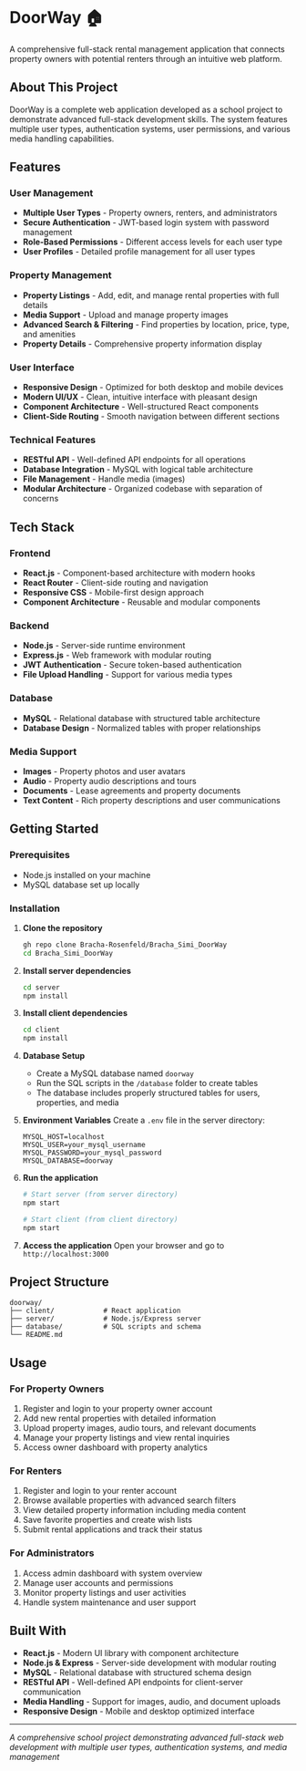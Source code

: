 # DoorWay 🏠

A comprehensive full-stack rental management application that connects property owners with potential renters through an intuitive web platform.

## About This Project

DoorWay is a complete web application developed as a school project to demonstrate advanced full-stack development skills. The system features multiple user types, authentication systems, user permissions, and various media handling capabilities.

## Features

### User Management
- **Multiple User Types** - Property owners, renters, and administrators
- **Secure Authentication** - JWT-based login system with password management
- **Role-Based Permissions** - Different access levels for each user type
- **User Profiles** - Detailed profile management for all user types

### Property Management
- **Property Listings** - Add, edit, and manage rental properties with full details
- **Media Support** - Upload and manage property images
- **Advanced Search & Filtering** - Find properties by location, price, type, and amenities
- **Property Details** - Comprehensive property information display

### User Interface
- **Responsive Design** - Optimized for both desktop and mobile devices
- **Modern UI/UX** - Clean, intuitive interface with pleasant design
- **Component Architecture** - Well-structured React components
- **Client-Side Routing** - Smooth navigation between different sections

### Technical Features
- **RESTful API** - Well-defined API endpoints for all operations
- **Database Integration** - MySQL with logical table architecture
- **File Management** - Handle media (images)
- **Modular Architecture** - Organized codebase with separation of concerns

## Tech Stack

### Frontend
- **React.js** - Component-based architecture with modern hooks
- **React Router** - Client-side routing and navigation
- **Responsive CSS** - Mobile-first design approach
- **Component Architecture** - Reusable and modular components

### Backend
- **Node.js** - Server-side runtime environment
- **Express.js** - Web framework with modular routing
- **JWT Authentication** - Secure token-based authentication
- **File Upload Handling** - Support for various media types

### Database
- **MySQL** - Relational database with structured table architecture
- **Database Design** - Normalized tables with proper relationships

### Media Support
- **Images** - Property photos and user avatars
- **Audio** - Property audio descriptions and tours
- **Documents** - Lease agreements and property documents
- **Text Content** - Rich property descriptions and user communications

## Getting Started

### Prerequisites
- Node.js installed on your machine
- MySQL database set up locally

### Installation

1. **Clone the repository**
   ```bash
   gh repo clone Bracha-Rosenfeld/Bracha_Simi_DoorWay
   cd Bracha_Simi_DoorWay
   ```

2. **Install server dependencies**
   ```bash
   cd server
   npm install
   ```

3. **Install client dependencies**
   ```bash
   cd client
   npm install
   ```

4. **Database Setup**
   - Create a MySQL database named `doorway`
   - Run the SQL scripts in the `/database` folder to create tables
   - The database includes properly structured tables for users, properties, and media

5. **Environment Variables**
   Create a `.env` file in the server directory:
   ```
   MYSQL_HOST=localhost
   MYSQL_USER=your_mysql_username
   MYSQL_PASSWORD=your_mysql_password
   MYSQL_DATABASE=doorway
   ```

6. **Run the application**
   ```bash
   # Start server (from server directory)
   npm start
   
   # Start client (from client directory)
   npm start
   ```

7. **Access the application**
   Open your browser and go to `http://localhost:3000`

## Project Structure

```
doorway/
├── client/            # React application
├── server/            # Node.js/Express server
├── database/          # SQL scripts and schema
└── README.md
```

## Usage

### For Property Owners
1. Register and login to your property owner account
2. Add new rental properties with detailed information
3. Upload property images, audio tours, and relevant documents
4. Manage your property listings and view rental inquiries
5. Access owner dashboard with property analytics

### For Renters
1. Register and login to your renter account
2. Browse available properties with advanced search filters
3. View detailed property information including media content
4. Save favorite properties and create wish lists
5. Submit rental applications and track their status

### For Administrators
1. Access admin dashboard with system overview
2. Manage user accounts and permissions
3. Monitor property listings and user activities
4. Handle system maintenance and user support

## Built With

- **React.js** - Modern UI library with component architecture
- **Node.js & Express** - Server-side development with modular routing
- **MySQL** - Relational database with structured schema design
- **RESTful API** - Well-defined API endpoints for client-server communication
- **Media Handling** - Support for images, audio, and document uploads
- **Responsive Design** - Mobile and desktop optimized interface

---

*A comprehensive school project demonstrating advanced full-stack web development with multiple user types, authentication systems, and media management*
